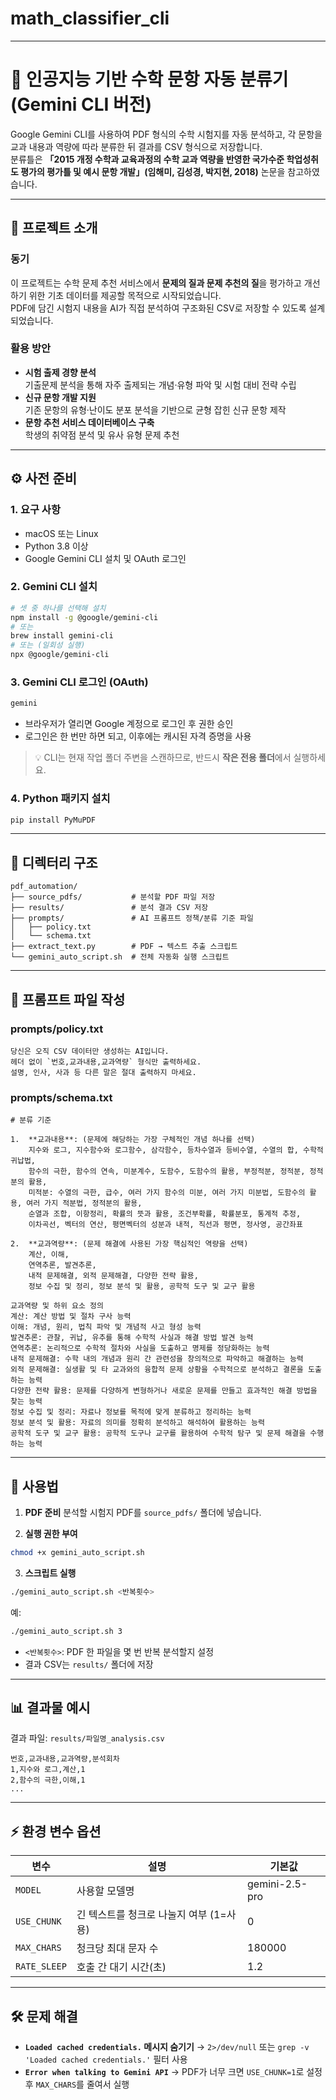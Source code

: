 # math_classifier_cli
---

# 📄 인공지능 기반 수학 문항 자동 분류기 (Gemini CLI 버전)

Google Gemini CLI를 사용하여 PDF 형식의 수학 시험지를 자동 분석하고, 각 문항을 교과 내용과 역량에 따라 분류한 뒤 결과를 CSV 형식으로 저장합니다.  
분류틀은 **「2015 개정 수학과 교육과정의 수학 교과 역량을 반영한 국가수준 학업성취도 평가의 평가틀 및 예시 문항 개발」(임해미, 김성경, 박지현, 2018)** 논문을 참고하였습니다.

---

## 📌 프로젝트 소개

### 동기
이 프로젝트는 수학 문제 추천 서비스에서 **문제의 질과 문제 추천의 질**을 평가하고 개선하기 위한 기초 데이터를 제공할 목적으로 시작되었습니다.  
PDF에 담긴 시험지 내용을 AI가 직접 분석하여 구조화된 CSV로 저장할 수 있도록 설계되었습니다.

### 활용 방안
- **시험 출제 경향 분석**  
  기출문제 분석을 통해 자주 출제되는 개념·유형 파악 및 시험 대비 전략 수립
- **신규 문항 개발 지원**  
  기존 문항의 유형·난이도 분포 분석을 기반으로 균형 잡힌 신규 문항 제작
- **문항 추천 서비스 데이터베이스 구축**  
  학생의 취약점 분석 및 유사 유형 문제 추천

---

## ⚙️ 사전 준비

### 1. 요구 사항
- macOS 또는 Linux
- Python 3.8 이상
- Google Gemini CLI 설치 및 OAuth 로그인

### 2. Gemini CLI 설치
```bash
# 셋 중 하나를 선택해 설치
npm install -g @google/gemini-cli
# 또는
brew install gemini-cli
# 또는 (일회성 실행)
npx @google/gemini-cli
````

### 3. Gemini CLI 로그인 (OAuth)

```bash
gemini
```

* 브라우저가 열리면 Google 계정으로 로그인 후 권한 승인
* 로그인은 한 번만 하면 되고, 이후에는 캐시된 자격 증명을 사용

> 💡 CLI는 현재 작업 폴더 주변을 스캔하므로, 반드시 **작은 전용 폴더**에서 실행하세요.

### 4. Python 패키지 설치

```bash
pip install PyMuPDF
```

---

## 📂 디렉터리 구조

```
pdf_automation/
├── source_pdfs/           # 분석할 PDF 파일 저장
├── results/               # 분석 결과 CSV 저장
├── prompts/               # AI 프롬프트 정책/분류 기준 파일
│   ├── policy.txt
│   └── schema.txt
├── extract_text.py        # PDF → 텍스트 추출 스크립트
└── gemini_auto_script.sh  # 전체 자동화 실행 스크립트
```

---

## 📝 프롬프트 파일 작성

### prompts/policy.txt

```
당신은 오직 CSV 데이터만 생성하는 AI입니다.
헤더 없이 `번호,교과내용,교과역량` 형식만 출력하세요.
설명, 인사, 사과 등 다른 말은 절대 출력하지 마세요.
```

### prompts/schema.txt

```
# 분류 기준

1.  **교과내용**: (문제에 해당하는 가장 구체적인 개념 하나를 선택)
    지수와 로그, 지수함수와 로그함수, 삼각함수, 등차수열과 등비수열, 수열의 합, 수학적 귀납법,
    함수의 극한, 함수의 연속, 미분계수, 도함수, 도함수의 활용, 부정적분, 정적분, 정적분의 활용,
    미적분: 수열의 극한, 급수, 여러 가지 함수의 미분, 여러 가지 미분법, 도함수의 활용, 여러 가지 적분법, 정적분의 활용,
    순열과 조합, 이항정리, 확률의 뜻과 활용, 조건부확률, 확률분포, 통계적 추정,
    이차곡선, 벡터의 연산, 평면벡터의 성분과 내적, 직선과 평면, 정사영, 공간좌표

2.  **교과역량**: (문제 해결에 사용된 가장 핵심적인 역량을 선택)
    계산, 이해,
    연역추론, 발견추론,
    내적 문제해결, 외적 문제해결, 다양한 전략 활용,
    정보 수집 및 정리, 정보 분석 및 활용, 공학적 도구 및 교구 활용

교과역량 및 하위 요소 정의
계산: 계산 방법 및 절차 구사 능력
이해: 개념, 원리, 법칙 파악 및 개념적 사고 형성 능력
발견추론: 관찰, 귀납, 유추를 통해 수학적 사실과 해결 방법 발견 능력
연역추론: 논리적으로 수학적 절차와 사실을 도출하고 명제를 정당화하는 능력
내적 문제해결: 수학 내의 개념과 원리 간 관련성을 창의적으로 파악하고 해결하는 능력
외적 문제해결: 실생활 및 타 교과와의 융합적 문제 상황을 수학적으로 분석하고 결론을 도출하는 능력
다양한 전략 활용: 문제를 다양하게 변형하거나 새로운 문제를 만들고 효과적인 해결 방법을 찾는 능력
정보 수집 및 정리: 자료나 정보를 목적에 맞게 분류하고 정리하는 능력
정보 분석 및 활용: 자료의 의미를 정확히 분석하고 해석하여 활용하는 능력
공학적 도구 및 교구 활용: 공학적 도구나 교구를 활용하여 수학적 탐구 및 문제 해결을 수행하는 능력
```

---

## 🚀 사용법

1. **PDF 준비**
   분석할 시험지 PDF를 `source_pdfs/` 폴더에 넣습니다.

2. **실행 권한 부여**

```bash
chmod +x gemini_auto_script.sh
```

3. **스크립트 실행**

```bash
./gemini_auto_script.sh <반복횟수>
```

예:

```bash
./gemini_auto_script.sh 3
```

* `<반복횟수>`: PDF 한 파일을 몇 번 반복 분석할지 설정
* 결과 CSV는 `results/` 폴더에 저장

---

## 📊 결과물 예시

결과 파일: `results/파일명_analysis.csv`

```
번호,교과내용,교과역량,분석회차
1,지수와 로그,계산,1
2,함수의 극한,이해,1
...
```

---

## ⚡ 환경 변수 옵션

| 변수           | 설명                       | 기본값            |
| ------------ | ------------------------ | -------------- |
| `MODEL`      | 사용할 모델명                  | gemini-2.5-pro |
| `USE_CHUNK`  | 긴 텍스트를 청크로 나눌지 여부 (1=사용) | 0              |
| `MAX_CHARS`  | 청크당 최대 문자 수              | 180000         |
| `RATE_SLEEP` | 호출 간 대기 시간(초)            | 1.2            |

---

## 🛠 문제 해결

* **`Loaded cached credentials.` 메시지 숨기기**
  → `2>/dev/null` 또는 `grep -v 'Loaded cached credentials.'` 필터 사용
* **`Error when talking to Gemini API`**
  → PDF가 너무 크면 `USE_CHUNK=1`로 설정 후 `MAX_CHARS`를 줄여서 실행
